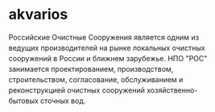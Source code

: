 # akvarios
Российские Очистные Сооружения является одним из ведущих производителей на рынке локальных очистных сооружений в России и ближнем зарубежье.  НПО "РОС" занимается проектированием, производством, строительством, согласование, обслуживанием и реконструкцией очистных сооружений хозяйственно-бытовых сточных вод.

<html lang="ru">
<head>
    <meta charset="UTF-8">
    <meta name="viewport" content="width=device-width, initial-scale=1.0">
    <title>iFix Pro - Ремонт iPhone</title>
    <link rel="stylesheet" href="https://cdnjs.cloudflare.com/ajax/libs/font-awesome/6.4.0/css/all.min.css">
    <style>
        /* Сброс стилей и базовые настройки */
        * {
            margin: 0;
            padding: 0;
            box-sizing: border-box;
            font-family: -apple-system, BlinkMacSystemFont, 'SF Pro Display', 'Helvetica Neue', Arial, sans-serif;
        }

        :root {
            --primary-color: #007AFF;
            --secondary-color: #5856D6;
            --text-primary: #1D1D1F;
            --text-secondary: #86868B;
            --background: #FFFFFF;
            --card-background: #F5F5F7;
            --nav-background: rgba(255, 255, 255, 0.8);
            --border-radius: 12px;
            --spacing-xs: 8px;
            --spacing-sm: 16px;
            --spacing-md: 24px;
            --spacing-lg: 32px;
            --spacing-xl: 48px;
            --spacing-xxl: 64px;
            --transition: all 0.4s cubic-bezier(0.4, 0, 0.2, 1);
        }

        /* Темная тема */
        body.dark-theme {
            --primary-color: #0A84FF;
            --secondary-color: #5E5CE6;
            --text-primary: #F5F5F7;
            --text-secondary: #AEAEB2;
            --background: #1C1C1E;
            --card-background: #2C2C2E;
            --nav-background: rgba(28, 28, 30, 0.8);
        }

        body {
            background-color: var(--background);
            color: var(--text-primary);
            line-height: 1.5;
            overflow-x: hidden;
            transition: var(--transition);
        }

        .container {
            max-width: 1200px;
            margin: 0 auto;
            padding: 0 var(--spacing-sm);
        }

        /* Навигация */
        nav {
            display: flex;
            justify-content: space-between;
            align-items: center;
            padding: var(--spacing-sm) 0;
            position: sticky;
            top: 0;
            background-color: var(--nav-background);
            backdrop-filter: blur(20px);
            z-index: 100;
            transition: var(--transition);
        }

        .logo {
            display: flex;
            align-items: center;
            font-weight: 600;
            font-size: 1.25rem;
        }

        .logo-icon {
            width: 24px;
            height: 24px;
            margin-right: var(--spacing-xs);
            background-color: var(--primary-color);
            border-radius: 6px;
            transition: var(--transition);
        }

        .nav-links {
            display: flex;
            list-style: none;
            gap: var(--spacing-md);
        }

        .nav-links a {
            text-decoration: none;
            color: var(--text-primary);
            font-weight: 500;
            transition: color 0.2s;
        }

        .nav-links a:hover {
            color: var(--primary-color);
        }

        .mobile-menu-btn {
            display: none;
            background: none;
            border: none;
            font-size: 1.5rem;
            cursor: pointer;
            color: var(--text-primary);
        }

        /* Переключатель темы */
        .theme-toggle {
            display: flex;
            align-items: center;
            margin-left: var(--spacing-md);
            cursor: pointer;
            position: relative;
        }

        .toggle-track {
            width: 50px;
            height: 24px;
            background-color: var(--card-background);
            border-radius: 50px;
            position: relative;
            transition: var(--transition);
            box-shadow: inset 0 0 5px rgba(0, 0, 0, 0.1);
        }

        .toggle-thumb {
            position: absolute;
            top: 2px;
            left: 2px;
            width: 20px;
            height: 20px;
            background-color: white;
            border-radius: 50%;
            transition: var(--transition);
            display: flex;
            align-items: center;
            justify-content: center;
            box-shadow: 0 2px 4px rgba(0, 0, 0, 0.2);
        }

        .toggle-icon {
            font-size: 12px;
            transition: var(--transition);
        }

        .sun-icon {
            color: #FF9500;
        }

        .moon-icon {
            color: #8E8E93;
        }

        body.dark-theme .toggle-track {
            background-color: var(--primary-color);
        }

        body.dark-theme .toggle-thumb {
            transform: translateX(26px);
        }

        body.dark-theme .sun-icon {
            opacity: 0;
            transform: rotate(90deg);
        }

        body.dark-theme .moon-icon {
            opacity: 1;
            transform: rotate(0);
        }

        body:not(.dark-theme) .sun-icon {
            opacity: 1;
            transform: rotate(0);
        }

        body:not(.dark-theme) .moon-icon {
            opacity: 0;
            transform: rotate(-90deg);
        }

        /* Герой секция */
        .hero {
            padding: var(--spacing-xxl) 0;
            text-align: center;
            background: linear-gradient(135deg, var(--card-background) 0%, var(--background) 100%);
            transition: var(--transition);
        }

        .hero h1 {
            font-size: 3rem;
            font-weight: 700;
            margin-bottom: var(--spacing-sm);
            background: linear-gradient(135deg, var(--primary-color), var(--secondary-color));
            -webkit-background-clip: text;
            -webkit-text-fill-color: transparent;
            transition: var(--transition);
        }

        .hero p {
            font-size: 1.25rem;
            color: var(--text-secondary);
            max-width: 600px;
            margin: 0 auto var(--spacing-lg);
            transition: var(--transition);
        }

        .btn {
            display: inline-block;
            padding: var(--spacing-sm) var(--spacing-lg);
            background-color: var(--primary-color);
            color: white;
            border-radius: var(--border-radius);
            text-decoration: none;
            font-weight: 600;
            transition: var(--transition);
            border: none;
            cursor: pointer;
        }

        .btn:hover {
            background-color: #0056CC;
            transform: translateY(-2px);
        }

        .btn-secondary {
            background-color: transparent;
            color: var(--primary-color);
            border: 1px solid var(--primary-color);
        }

        .btn-secondary:hover {
            background-color: rgba(0, 122, 255, 0.1);
        }

        /* Секция услуг */
        .services {
            padding: var(--spacing-xxl) 0;
        }

        .section-title {
            text-align: center;
            font-size: 2.5rem;
            font-weight: 700;
            margin-bottom: var(--spacing-xl);
            transition: var(--transition);
        }

        .services-grid {
            display: grid;
            grid-template-columns: repeat(auto-fit, minmax(300px, 1fr));
            gap: var(--spacing-lg);
        }

        .service-card {
            background-color: var(--card-background);
            border-radius: var(--border-radius);
            padding: var(--spacing-lg);
            transition: var(--transition);
        }

        .service-card:hover {
            transform: translateY(-5px);
            box-shadow: 0 10px 30px rgba(0, 0, 0, 0.1);
        }

        .service-icon {
            width: 48px;
            height: 48px;
            background-color: var(--primary-color);
            border-radius: 12px;
            margin-bottom: var(--spacing-md);
            display: flex;
            align-items: center;
            justify-content: center;
            color: white;
            font-size: 1.25rem;
            transition: var(--transition);
        }

        .service-card h3 {
            font-size: 1.25rem;
            margin-bottom: var(--spacing-sm);
            transition: var(--transition);
        }

        .service-card p {
            color: var(--text-secondary);
            margin-bottom: var(--spacing-md);
            transition: var(--transition);
        }

        /* Галерея работ */
        .gallery {
            padding: var(--spacing-xxl) 0;
            background-color: var(--card-background);
            transition: var(--transition);
        }

        .gallery-grid {
            display: grid;
            grid-template-columns: repeat(auto-fill, minmax(300px, 1fr));
            gap: var(--spacing-md);
        }

        .gallery-item {
            border-radius: var(--border-radius);
            overflow: hidden;
            position: relative;
            aspect-ratio: 1 / 1;
            background-color: var(--background);
            display: flex;
            align-items: center;
            justify-content: center;
            color: var(--text-secondary);
            font-size: 0.9rem;
            transition: var(--transition);
        }

        .gallery-item img {
            width: 100%;
            height: 100%;
            object-fit: cover;
            transition: transform 0.3s;
        }

        .gallery-item:hover img {
            transform: scale(1.05);
        }

        /* Секция преимуществ */
        .advantages {
            padding: var(--spacing-xxl) 0;
        }

        .advantages-grid {
            display: grid;
            grid-template-columns: repeat(auto-fit, minmax(250px, 1fr));
            gap: var(--spacing-lg);
        }

        .advantage-item {
            text-align: center;
            padding: var(--spacing-lg);
        }

        .advantage-icon {
            width: 64px;
            height: 64px;
            background-color: var(--primary-color);
            border-radius: 16px;
            margin: 0 auto var(--spacing-md);
            display: flex;
            align-items: center;
            justify-content: center;
            color: white;
            font-size: 1.5rem;
            transition: var(--transition);
        }

        .advantage-item h3 {
            font-size: 1.25rem;
            margin-bottom: var(--spacing-sm);
            transition: var(--transition);
        }

        .advantage-item p {
            color: var(--text-secondary);
            transition: var(--transition);
        }

        /* Футер */
        footer {
            background-color: var(--text-primary);
            color: white;
            padding: var(--spacing-xxl) 0 var(--spacing-lg);
            transition: var(--transition);
        }

        .footer-content {
            display: grid;
            grid-template-columns: repeat(auto-fit, minmax(200px, 1fr));
            gap: var(--spacing-xl);
            margin-bottom: var(--spacing-xl);
        }

        .footer-column h3 {
            font-size: 1.125rem;
            margin-bottom: var(--spacing-md);
        }

        .footer-links {
            list-style: none;
        }

        .footer-links li {
            margin-bottom: var(--spacing-xs);
        }

        .footer-links a {
            color: #86868B;
            text-decoration: none;
            transition: color 0.2s;
        }

        .footer-links a:hover {
            color: white;
        }

        .footer-bottom {
            text-align: center;
            padding-top: var(--spacing-lg);
            border-top: 1px solid #333336;
            color: #86868B;
        }

        /* Анимации для плавного появления элементов */
        @keyframes fadeInUp {
            from {
                opacity: 0;
                transform: translateY(20px);
            }
            to {
                opacity: 1;
                transform: translateY(0);
            }
        }

        .animate-fade-in-up {
            animation: fadeInUp 0.6s ease-out forwards;
        }

        .service-card, .gallery-item, .advantage-item {
            opacity: 0;
            animation: fadeInUp 0.6s ease-out forwards;
        }

        /* Задержки для анимации появления карточек */
        .service-card:nth-child(1) { animation-delay: 0.1s; }
        .service-card:nth-child(2) { animation-delay: 0.2s; }
        .service-card:nth-child(3) { animation-delay: 0.3s; }
        .service-card:nth-child(4) { animation-delay: 0.4s; }
        .service-card:nth-child(5) { animation-delay: 0.5s; }
        .service-card:nth-child(6) { animation-delay: 0.6s; }

        /* Адаптивность для мобильных устройств */
        @media (max-width: 768px) {
            .nav-links {
                display: none;
                position: absolute;
                top: 100%;
                left: 0;
                right: 0;
                background-color: var(--background);
                flex-direction: column;
                padding: var(--spacing-md);
                box-shadow: 0 10px 30px rgba(0, 0, 0, 0.1);
                transition: var(--transition);
            }

            .nav-links.active {
                display: flex;
            }

            .mobile-menu-btn {
                display: block;
            }

            .hero h1 {
                font-size: 2rem;
            }

            .hero p {
                font-size: 1rem;
            }

            .section-title {
                font-size: 1.75rem;
            }

            .theme-toggle {
                margin-left: auto;
                margin-right: var(--spacing-md);
            }
        }

        /* Адаптивность для 4K мониторов */
        @media (min-width: 2000px) {
            .container {
                max-width: 1800px;
            }

            .hero h1 {
                font-size: 4rem;
            }

            .hero p {
                font-size: 1.5rem;
                max-width: 800px;
            }

            .section-title {
                font-size: 3.5rem;
            }

            .services-grid, .gallery-grid, .advantages-grid {
                gap: var(--spacing-xl);
            }

            .service-card, .advantage-item {
                padding: var(--spacing-xl);
            }

            .service-icon, .advantage-icon {
                width: 64px;
                height: 64px;
                font-size: 1.5rem;
            }
        }
    </style>
</head>
<body>
    <!-- Навигация -->
    <nav>
        <div class="container">
            <div class="logo">
                <div class="logo-icon"></div>
                iFix Pro
            </div>
            <ul class="nav-links">
                <li><a href="#services">Услуги</a></li>
                <li><a href="#gallery">Работы</a></li>
                <li><a href="#advantages">Преимущества</a></li>
                <li><a href="#contact">Контакты</a></li>
            </ul>
            <div class="theme-toggle" id="themeToggle">
                <div class="toggle-track">
                    <div class="toggle-thumb">
                        <i class="fas fa-sun toggle-icon sun-icon"></i>
                        <i class="fas fa-moon toggle-icon moon-icon"></i>
                    </div>
                </div>
            </div>
            <button class="mobile-menu-btn">☰</button>
        </div>
    </nav>

    <!-- Герой секция -->
    <section class="hero">
        <div class="container">
            <h1>Профессиональный ремонт iPhone</h1>
            <p>Официальный сервисный центр Apple. Качественный ремонт вашего устройства с гарантией.</p>
            <div style="display: flex; gap: var(--spacing-sm); justify-content: center; flex-wrap: wrap;">
                <a href="#contact" class="btn">Записаться на ремонт</a>
                <a href="#services" class="btn btn-secondary">Наши услуги</a>
            </div>
        </div>
    </section>

    <!-- Секция услуг -->
    <section class="services" id="services">
        <div class="container">
            <h2 class="section-title">Наши услуги</h2>
            <div class="services-grid">
                <div class="service-card">
                    <div class="service-icon"><i class="fas fa-mobile-alt"></i></div>
                    <h3>Замена дисплея</h3>
                    <p>Профессиональная замена экрана на оригинальные компоненты с калибровкой True Tone.</p>
                    <a href="#" class="btn btn-secondary">Подробнее</a>
                </div>
                <div class="service-card">
                    <div class="service-icon"><i class="fas fa-battery-three-quarters"></i></div>
                    <h3>Замена аккумулятора</h3>
                    <p>Установка новых оригинальных аккумуляторов с восстановлением индикации здоровья батареи.</p>
                    <a href="#" class="btn btn-secondary">Подробнее</a>
                </div>
                <div class="service-card">
                    <div class="service-icon"><i class="fas fa-camera"></i></div>
                    <h3>Ремонт камеры</h3>
                    <p>Диагностика и ремонт систем камер, включая замену объективов и сенсоров.</p>
                    <a href="#" class="btn btn-secondary">Подробнее</a>
                </div>
                <div class="service-card">
                    <div class="service-icon"><i class="fas fa-tint"></i></div>
                    <h3>Устранение последствий попадания влаги</h3>
                    <p>Чистка платы, восстановление контактов и замена поврежденных компонентов.</p>
                    <a href="#" class="btn btn-secondary">Подробнее</a>
                </div>
                <div class="service-card">
                    <div class="service-icon"><i class="fas fa-bolt"></i></div>
                    <h3>Ремонт систем питания</h3>
                    <p>Диагностика и ремонт цепей питания, замена контроллеров и восстановление стабильной работы.</p>
                    <a href="#" class="btn btn-secondary">Подробнее</a>
                </div>
                <div class="service-card">
                    <div class="service-icon"><i class="fas fa-volume-up"></i></div>
                    <h3>Ремонт динамиков и микрофонов</h3>
                    <p>Замена аудиокомпонентов с сохранением водозащиты и качества звука.</p>
                    <a href="#" class="btn btn-secondary">Подробнее</a>
                </div>
            </div>
        </div>
    </section>

    <!-- Галерея работ -->
    <section class="gallery" id="gallery">
        <div class="container">
            <h2 class="section-title">Примеры наших работ</h2>
            <div class="gallery-grid">
                <!-- Здесь будут 10 изображений примеров работ -->
                <div class="gallery-item">
                    <div>Замена дисплея iPhone 15 Pro</div>
                </div>
                <div class="gallery-item">
                    <div>Ремонт после попадания влаги</div>
                </div>
                <div class="gallery-item">
                    <div>Замена аккумулятора iPhone 14</div>
                </div>
                <div class="gallery-item">
                    <div>Ремонт камеры iPhone 13 Pro</div>
                </div>
                <div class="gallery-item">
                    <div>Замена корпуса iPhone 12</div>
                </div>
                <div class="gallery-item">
                    <div>Ремонт системной платы</div>
                </div>
                <div class="gallery-item">
                    <div>Восстановление после падения</div>
                </div>
                <div class="gallery-item">
                    <div>Замена разъема Lightning</div>
                </div>
                <div class="gallery-item">
                    <div>Ремонт кнопок и переключателей</div>
                </div>
                <div class="gallery-item">
                    <div>Обслуживание iPhone 15 Pro Max</div>
                </div>
            </div>
        </div>
    </section>

    <!-- Секция преимуществ -->
    <section class="advantages" id="advantages">
        <div class="container">
            <h2 class="section-title">Почему выбирают нас</h2>
            <div class="advantages-grid">
                <div class="advantage-item">
                    <div class="advantage-icon"><i class="fas fa-check-circle"></i></div>
                    <h3>Оригинальные запчасти</h3>
                    <p>Используем только оригинальные компоненты Apple с сохранением всех функций.</p>
                </div>
                <div class="advantage-item">
                    <div class="advantage-icon"><i class="fas fa-user-tie"></i></div>
                    <h3>Опытные мастера</h3>
                    <p>Наши специалисты прошли сертификацию Apple и имеют многолетний опыт.</p>
                </div>
                <div class="advantage-item">
                    <div class="advantage-icon"><i class="fas fa-clock"></i></div>
                    <h3>Быстрый ремонт</h3>
                    <p>Большинство ремонтов выполняем в течение 1-2 часов в вашем присутствии.</p>
                </div>
                <div class="advantage-item">
                    <div class="advantage-icon"><i class="fas fa-shield-alt"></i></div>
                    <h3>Гарантия качества</h3>
                    <p>Предоставляем гарантию до 12 месяцев на все виды ремонтных работ.</p>
                </div>
            </div>
        </div>
    </section>

    <!-- Футер -->
    <footer id="contact">
        <div class="container">
            <div class="footer-content">
                <div class="footer-column">
                    <h3>iFix Pro</h3>
                    <p>Профессиональный ремонт устройств Apple с 2010 года.</p>
                </div>
                <div class="footer-column">
                    <h3>Контакты</h3>
                    <ul class="footer-links">
                        <li><a href="tel:+78001234567">+7 (800) 123-45-67</a></li>
                        <li><a href="mailto:info@ifixpro.ru">info@ifixpro.ru</a></li>
                        <li>Москва, ул. Тверская, д. 10</li>
                    </ul>
                </div>
                <div class="footer-column">
                    <h3>Часы работы</h3>
                    <ul class="footer-links">
                        <li>Пн-Пт: 10:00 - 20:00</li>
                        <li>Сб-Вс: 11:00 - 18:00</li>
                    </ul>
                </div>
                <div class="footer-column">
                    <h3>Услуги</h3>
                    <ul class="footer-links">
                        <li><a href="#">Ремонт iPhone</a></li>
                        <li><a href="#">Ремонт iPad</a></li>
                        <li><a href="#">Ремонт MacBook</a></li>
                        <li><a href="#">Ремонт Apple Watch</a></li>
                    </ul>
                </div>
            </div>
            <div class="footer-bottom">
                <p>&copy; 2025 iFix Pro. Все права защищены.</p>
            </div>
        </div>
    </footer>

    <script>
        // Мобильное меню
        document.querySelector('.mobile-menu-btn').addEventListener('click', function() {
            document.querySelector('.nav-links').classList.toggle('active');
        });

        // Плавная прокрутка для якорных ссылок
        document.querySelectorAll('a[href^="#"]').forEach(anchor => {
            anchor.addEventListener('click', function (e) {
                e.preventDefault();
                
                const targetId = this.getAttribute('href');
                if(targetId === '#') return;
                
                const targetElement = document.querySelector(targetId);
                if(targetElement) {
                    window.scrollTo({
                        top: targetElement.offsetTop - 80,
                        behavior: 'smooth'
                    });
                    
                    // Закрываем мобильное меню после клика
                    document.querySelector('.nav-links').classList.remove('active');
                }
            });
        });

        // Переключатель темы
        const themeToggle = document.getElementById('themeToggle');
        const body = document.body;
        
        // Проверяем сохраненную тему в localStorage или системные настройки
        const savedTheme = localStorage.getItem('theme') || 
                          (window.matchMedia('(prefers-color-scheme: dark)').matches ? 'dark' : 'light');
        
        // Применяем сохраненную тему
        if (savedTheme === 'dark') {
            body.classList.add('dark-theme');
        }
        
        // Обработчик переключения темы
        themeToggle.addEventListener('click', () => {
            body.classList.toggle('dark-theme');
            
            // Сохраняем выбор пользователя
            const isDark = body.classList.contains('dark-theme');
            localStorage.setItem('theme', isDark ? 'dark' : 'light');
        });

        // Анимация появления элементов при прокрутке
        const observerOptions = {
            threshold: 0.1,
            rootMargin: '0px 0px -50px 0px'
        };

        const observer = new IntersectionObserver((entries) => {
            entries.forEach(entry => {
                if (entry.isIntersecting) {
                    entry.target.classList.add('animate-fade-in-up');
                    observer.unobserve(entry.target);
                }
            });
        }, observerOptions);

        // Наблюдаем за карточками услуг, галереи и преимуществ
        document.querySelectorAll('.service-card, .gallery-item, .advantage-item').forEach(el => {
            observer.observe(el);
        });
    </script>
</body>
</html>
